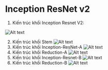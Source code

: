 # Inception ResNet v2

1. Kiến trúc khối Inception Resnet V2:

![Alt text](/home/nguyenngocduong/Desktop/face_recognition_project/models/jpg/anh1.webp)

2. Kiến trúc khối Stem
   ![Alt text](/home/nguyenngocduong/Desktop/face_recognition_project/models/jpg/stem.webp)
3. Kiến trúc khối Inception-ResNet-A
   ![Alt text](/home/nguyenngocduong/Desktop/face_recognition_project/models/jpg/IncepA.webp)
4. Kiến trúc khối Reduction-A
   ![Alt text](/home/nguyenngocduong/Desktop/face_recognition_project/models/jpg/ReducA.webp)
5. Kiến trúc khối Inception-Resnet-B
   ![Alt text](/home/nguyenngocduong/Desktop/face_recognition_project/models/jpg/IncepB.webp)
6. Kiến trúc khối Reduction-B
   ![Alt text](/home/nguyenngocduong/Desktop/face_recognition_project/models/jpg/ReducB.webp)
